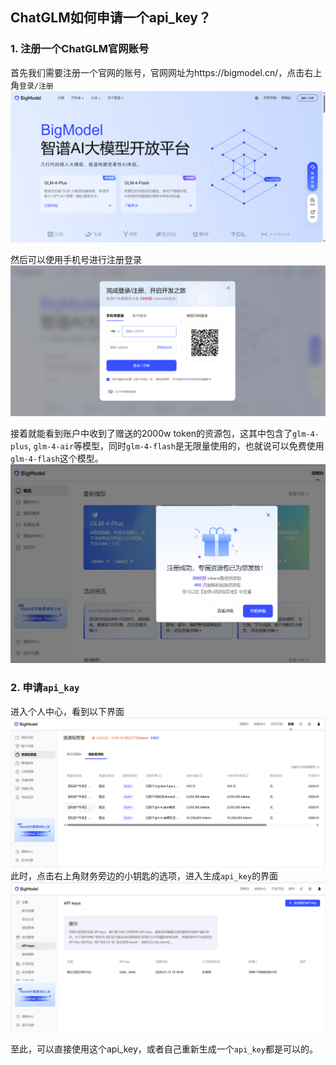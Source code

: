 ## ChatGLM如何申请一个api_key？

### 1. 注册一个ChatGLM官网账号
首先我们需要注册一个官网的账号，官网网址为https://bigmodel.cn/，点击右上角`登录/注册`
![register](/assets/api_keys/ChatGLM/login_register1.png)

然后可以使用手机号进行注册登录
![register](/assets/api_keys/ChatGLM/login_register2.png)

接着就能看到账户中收到了赠送的2000w token的资源包，这其中包含了`glm-4-plus`, `glm-4-air`等模型，同时`glm-4-flash`是无限量使用的，也就说可以免费使用`glm-4-flash`这个模型。
![register](/assets/api_keys/ChatGLM/resources.png)

### 2. 申请`api_kay`
进入个人中心，看到以下界面
![api_key1](/assets/api_keys/ChatGLM/api_key1.png)
此时，点击右上角财务旁边的小钥匙的选项，进入生成`api_key`的界面
![api_key2](/assets/api_keys/ChatGLM/api_key2.png)

至此，可以直接使用这个api_key，或者自己重新生成一个`api_key`都是可以的。


